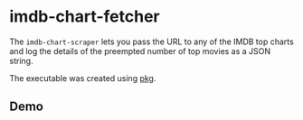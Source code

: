 # imdb-chart-fetcher

The `imdb-chart-scraper` lets you pass the URL to any of the IMDB top charts and log the details of the preempted number of top movies as a JSON string.

The executable was created using [pkg](https://github.com/vercel/pkg).

## Demo
